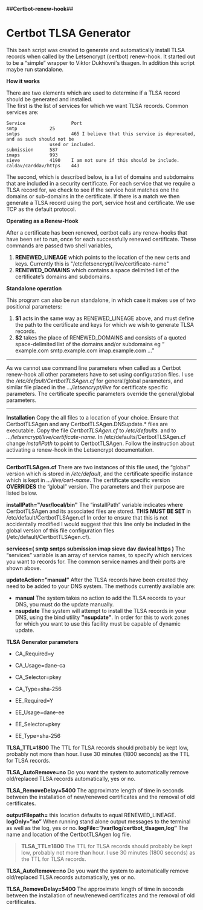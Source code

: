 ##**Certbot-renew-hook**##

Certbot TLSA Generator
======================

This bash script was created to generate and automatically install TLSA records when called by the Letsencrypt (certbot) renew-hook.  It started out to be a “simple” wrapper to Viktor Dukhovni's tlsagen. 
In addition this script maybe run standalone. 

**How it works**

There are two elements which are used to determine if a TLSA record should be generated and installed.  
The first is the list of services for which we want TLSA records.  Common services are:

	Service                 Port 
	smtp			25
	smtps                   465	I believe that this service is deprecated, and as such should not be 
					used or included.
	submission		587
	imaps			993
	sieve			4190 	I am not sure if this should be include.
	caldav/carddav/https    443

The second, which is described below, is a list of domains and subdomains that are included in a security certificate.
For each service that we require a TLSA record for, we check to see if the service host matches one the domains or sub-domains in the certificate. If there is a match we then generate a TLSA record using the port, service host and certificate. We use TCP as the default protocol.

**Operating as a Renew-Hook**

After a certificate has been renewed, certbot calls any renew-hooks that have been set to run, once for each successfully renewed certificate. These commands are passed two shell variables,

 1. **RENEWED_LINEAGE** which points to the location of the new certs and
    keys. Currently this is "/etc/letsencrypt/live/certificate-name"
 2. **RENEWED_DOMAINS** which contains a space delimited list of the
    certificate’s domains and subdomains.

**Standalone operation**

This program can also be run standalone, in which case it makes use of two positional parameters:

 1. **$1** acts in the same way as RENEWED_LINEAGE above, and
    must define the path to the certificate and keys for which we wish
    to generate TLSA records.
 2. **$2** takes the place of RENEWED_DOMAINS and consists of a
    quoted space-delimited list of the domains and/or subdomains eg “
    example.com smtp.example.com imap.example.com …”


----------


As we cannot use command line parameters when called as a Certbot renew-hook all other parameters have to set using configuration files. I use the */etc/default/CertbotTLSAgen.cf* for general/global parameters, and similar file placed in the *…/letsencrypt/live* for certificate specific parameters.  The certificate specific parameters override the general/global parameters.

----------

**Installation**
Copy the all files to a location of your choice. Ensure that CertbotTLSAgen and any CertbotTLSAgen.DNSupdate.\* files are executable.
Copy the file *CertbotTLSAgen.cf* to */etc/defaults.* and to *…/letsencrypt/live/certificate-name*.
In /etc/defaults/CertbotTLSAgen.cf change *installPath* to point to CertbotTLSAgen.
Follow the instruction about activating a renew-hook in the Letsencrypt documentation.

----------

**CertbotTLSAgen.cf**
There are two instances of this file used, the “global” version which is stored in */etc/default*, and the certificate specific instance which is kept in *…/live/cert-name*. The certificate specific version **OVERRIDES** the “global” version. The parameters and their purpose are listed below.

**installPath="/usr/local/bin"**
The “installPath” variable indicates where CertbotTLSAgen and its associated files are stored.  **THIS MUST BE SET** in  /etc/default/CertbotTLSAgen.cf In order to ensure that this is not accidentally modified I would suggest that this line only be included in the global version of this file configuration files (/etc/default/CertbotTLSAgen.cf).

**services=( smtp smtps submission imap sieve dav davical https )**
The “services” variable is an array of service names, to specify which services you want to records for.
The common service names and their ports are shown above.

**updateAction=”manual”**
After the TLSA records have been created they need to be added to your DNS system. The methods currently available are:
 - **manual** The system takes no action to add the TLSA records to your
   DNS, you must do the update manually.
 - **nsupdate** The system will attempt to install the TLSA records in your
   DNS, using the bind utility **"nsupdate"**. In order for this to work zones for which you
   want to use this facility must be capable of dynamic update.

**TLSA Generator parameters**
-  CA_Required=y 	
-  CA_Usage=dane-ca
-  CA_Selector=pkey
-  CA_Type=sha-256

-  EE_Required=Y
-  EE_Usage=dane-ee
-  EE_Selector=pkey
-  EE_Type=sha-256

**TLSA_TTL=1800**
	The TTL for TLSA records should probably be kept low, probably not more than hour. I use 30 minutes (1800 seconds) as the TTL for TLSA records.

**TLSA_AutoRemove=no**
Do you want the system to automatically remove old/replaced TLSA records automatically, yes or no.

**TLSA_RemoveDelay=5400**
The approximate length of time in seconds between the installation of new/renewed certificates and the removal of old certificates. 


**outputFilepath=**
this location defaults to equal RENEWED_LINEAGE.
**logOnly=”no”**
When running stand alone output messages to the terminal as well as the log, yes or no. 
**logFile=”/var/log/certbot_tlsagen,log”**
The name and location of the CertbotTLSAgen log file.



>**TLSA_TTL=1800**
	The TTL for TLSA records should probably be kept low, probably not more than hour. I use 30 minutes (1800 seconds) as the TTL for TLSA records.

**TLSA_AutoRemove=no**
Do you want the system to automatically remove old/replaced TLSA records automatically, yes or no.

**TLSA_RemoveDelay=5400**
The approximate length of time in seconds between the installation of new/renewed certificates and the removal of old certificates. 


